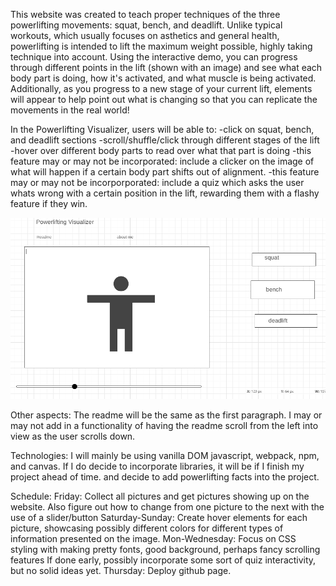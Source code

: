 This website was created to teach proper techniques of the three powerlifting movements: squat, bench, and deadlift. Unlike typical workouts, which usually focuses on asthetics and general health, powerlifting is intended to lift the maximum weight possible, highly taking technique into account. Using the interactive demo, you can progress through different points in the lift (shown with an image) and see what each body part is doing, how it's activated, and what muscle is being activated. Additionally, as you progress to a new stage of your current lift, elements will appear to help point out what is changing so that you can replicate the movements in the real world!

In the Powerlifting Visualizer, users will be able to:
-click on squat, bench, and deadlift sections 
-scroll/shuffle/click through different stages of the lift
-hover over different body parts to read over what that part is doing
-this feature may or may not be incorporated: include a clicker on the image of what will happen if a certain body part shifts out of alignment.
-this feature may or may not be incorporporated: include a quiz which asks the user whats wrong with a certain position in the lift, rewarding them with a flashy feature if they win.


![website structure](powerlifting_visualizer2.png)


Other aspects:
The readme will be the same as the first paragraph. I may or may not add in a functionality of having the readme scroll from the left into view as the user scrolls down.

Technologies: I will mainly be using vanilla DOM javascript, webpack, npm, and canvas. If I do decide to incorporate libraries, it will be if I finish my project ahead of time. and decide to add powerlifting facts into the project.

Schedule:
Friday: Collect all pictures and get pictures showing up on the website. Also figure out how to change from one picture to the next with the use of a slider/button
Saturday-Sunday: Create hover elements for each picture, showcasing possibly different colors for different types of information presented on the image.
Mon-Wednesday: Focus on CSS styling with making pretty fonts, good background, perhaps fancy scrolling features
If done early, possibly incorporate some sort of quiz interactivity, but no solid ideas yet.
Thursday: Deploy github page.